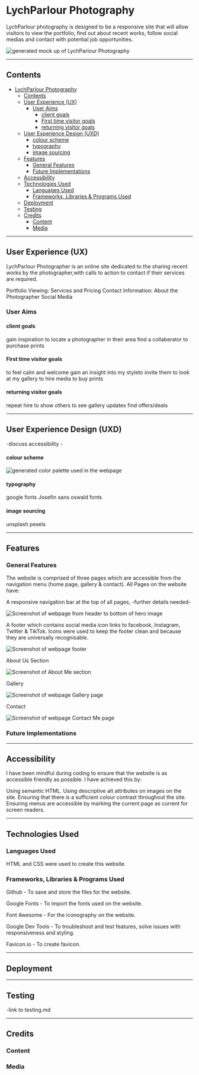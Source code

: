 # LychParlour Photography

LychParlour photography is designed to be a responsive site that will allow visitors to view the portfolio, find out about recent works, follow social medias and contact with potential job opportunities.

![generated mock up of LychParlour Photography](../LychParlour-photography/assets/images-for-README/mock-up/mock-up.png)

---

## Contents
- [LychParlour Photography](#lychparlour-photography)
  - [Contents](#contents)
  - [User Experience (UX)](#user-experience-ux)
    - [User Aims](#user-aims)
      - [client goals](#client-goals)
      - [First time visitor goals](#first-time-visitor-goals)
      - [returning visitor goals](#returning-visitor-goals)
  - [User Experience Design (UXD)](#user-experience-design-uxd)
      - [colour scheme](#colour-scheme)
      - [typography](#typography)
      - [image sourcing](#image-sourcing)
  - [Features](#features)
    - [General Features](#general-features)
    - [Future Implementations](#future-implementations)
  - [Accessibility](#accessibility)
  - [Technologies Used](#technologies-used)
    - [Languages Used](#languages-used)
    - [Frameworks, Libraries \& Programs Used](#frameworks-libraries--programs-used)
  - [Deployment](#deployment)
  - [Testing](#testing)
  - [Credits](#credits)
    - [Content](#content)
    - [Media](#media)

---

## User Experience (UX)

LychParlour Photographer is an online site dedicated to the sharing recent works by the photographer,with calls to action to contact if their services are required.

Portfolio Viewing:
Services and Pricing
Contact Information:
About the Photographer
Social Media

### User Aims

#### client goals

gain inspiration
to locate a photographer in their area
find a collaberator
to purchase prints

#### First time visitor goals

to feel calm and welcome
gain an insight into my styleto invite them to look at my gallery
to hire media
to buy prints

#### returning visitor goals

repeat hire
to show others
to see gallery updates
find offers/deals

---

## User Experience Design (UXD)

-discuss accessibility -

#### colour scheme

![generated color palette used in the webpage](../LychParlour-photography/assets/images-for-README/color-palette/cooler%20color%20palette.png)

#### typography

google fonts
Josefin sans
oswald fonts

#### image sourcing

unsplash
pexels

---

## Features

### General Features

The website is comprised of three pages which are accessible from the navigation menu (home page, gallery & contact).
All Pages on the website have:

A responsive navigation bar at the top of all pages, -further details needed-

![Screenshot of webpage from header to bottom of hero image](../LychParlour-photography/assets/images-for-README/webpage-screenshots/landing%20page%20header%20and%20hero%20image.png)

A footer which contains social media icon links to facebook, Instagram, Twitter & TikTok. Icons were used to keep the footer clean and because they are universally recognisable.

![Screenshot of webpage footer](../LychParlour-photography/assets/images-for-README/webpage-screenshots/footer.png)

About Us Section

![Screenshot of About Me section](../LychParlour-photography/assets/images-for-README/webpage-screenshots/about%20me%20section.png)

Gallery

![Screenshot of webpage Gallery page](../LychParlour-photography/assets/images-for-README/webpage-screenshots/Gallery.png)

Contact

![Screenshot of webpage Contact Me page](../LychParlour-photography/assets/images-for-README/webpage-screenshots/contact%20us%20page.png)

### Future Implementations

---

## Accessibility

I have been mindful during coding to ensure that the website is as accessible friendly as possible. I have achieved this by:

Using semantic HTML.
Using descriptive alt attributes on images on the site.
Ensuring that there is a sufficient colour contrast throughout the site.
Ensuring menus are accessible by marking the current page as current for screen readers.

---

## Technologies Used

### Languages Used

HTML and CSS were used to create this website.

### Frameworks, Libraries & Programs Used

Github - To save and store the files for the website.

Google Fonts - To import the fonts used on the website.

Font Awesome - For the iconography on the website.

Google Dev Tools - To troubleshoot and test features, solve issues with responsiveness and styling.

Favicon.io - To create favicon.

---

## Deployment

---

## Testing

-link to testing.md

---

## Credits

### Content

### Media
